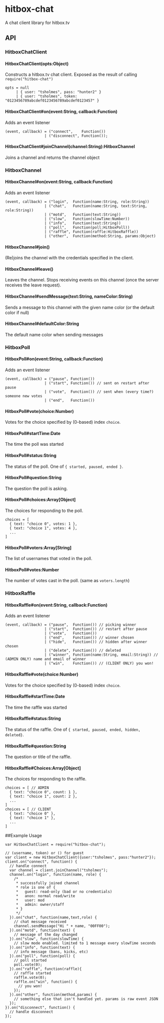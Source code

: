 # hitbox-chat

A chat client library for hitbox.tv

## API

### HitboxChatClient

#### HitboxChatClient(opts:Object)
Constructs a hitbox.tv chat client. Exposed as the result of calling `require("hitbox-chat")`
```
opts = null
     | { user: "tsholmes", pass: "hunter2" }
     | { user: "tsholmes", token: "0123456789abcdef0123456789abcdef0123457" }
```

#### HitboxChatClient#on(event:String, callback:Function)
Adds an event listener
```
(event, callback) = ("connect",    Function())
                  | ("disconnect", Function());
```

#### HitboxChatClient#joinChannel(channel:String):HitboxChannel
Joins a channel and returns the channel object

### HitboxChannel

#### HitboxChannel#on(event:String, callback:Function)
Adds an event listener
```
(event, callback) = ("login",  Function(name:String, role:String))
                  | ("chat",   Function(name:String, text:String, role:String))
                  | ("motd",   Function(text:String))
                  | ("slow",   Function(slowTime:Number))
                  | ("info",   Function(text:String))
                  | ("poll",   Function(poll:HitboxPoll))
                  | ("raffle", Function(raffle:HitboxRaffle))
                  | ("other",  Function(method:String, params:Object)
```

#### HitboxChannel#join()
(Re)joins the channel with the credentials specified in the client.

#### HitboxChannel#leave()
Leaves the channel. Stops receiving events on this channel (once the server receives the leave request).

#### HitboxChannel#sendMessage(text:String, nameColor:String)
Sends a message to this channel with the given name color (or the default color if null)

#### HitboxChannel#defaultColor:String
The default name color when sending messages

### HitboxPoll

#### HitboxPoll#on(event:String, callback:Function)
Adds an event listener
```
(event, callback) = ("pause", Function())
                  | ("start", Function()) // sent on restart after pause
                  | ("vote",  Function()) // sent when (every time?) someone new votes
                  | ("end",   Function())
```

#### HitboxPoll#vote(choice:Number)
Votes for the choice specified by (0-based) index `choice`.

#### HitboxPoll#startTime:Date
The time the poll was started

#### HitboxPoll#status:String
The status of the poll. One of `{ started, paused, ended }`.

#### HitboxPoll#question:String
The question the poll is asking.

#### HitboxPoll#choices:Array[Object]
The choices for responding to the poll.
```
choices = [
  { text: "choice 0", votes: 1 },
  { text: "choice 1", votes: 4 },
  ...
]
```

#### HitboxPoll#voters:Array[String]
The list of usernames that voted in the poll.

#### HitboxPoll#votes:Number
The number of votes cast in the poll. (same as `voters.length`)

### HitboxRaffle

#### HitboxRaffle#on(event:String, callback:Function)
Adds an event listener
```
(event, callback) = ("pause",  Function()) // picking winner
                  | ("start",  Function()) // restart after pause
                  | ("vote",   Function())
                  | ("end",    Function()) // winner chosen
                  | ("hide",   Function()) // hidden after winner chosen
                  | ("delete", Function()) // deleted
                  | ("winner", Function(name:String, email:String)) // (ADMIN ONLY) name and email of winner
                  | ("win",    Function()) // (CLIENT ONLY) you won!
```

#### HitboxRaffle#vote(choice:Number)
Votes for the choice specified by (0-based) index `choice`.

#### HitboxRaffle#startTime:Date
The time the raffle was started

#### HitboxRaffle#status:String
The status of the raffle. One of `{ started, paused, ended, hidden, deleted}`.

#### HitboxRaffle#question:String
The question or title of the raffle.

#### HitboxRaffle#Choices:Array[Object]
The choices for responding to the raffle.
```
choices = [ // ADMIN
  { text: "choice 0", count: 1 },
  { text: "choice 1", count: 2 },
  ...
]
choices = [ // CLIENT
  { text: "choice 0" },
  { text: "choice 1" },
  ...
]
```

##Example Usage

```
var HitboxChatClient = require("hitbox-chat");

// (username, token) or () for guest
var client = new HitboxChatClient({user:"tsholmes", pass:"hunter2"});
client.on("connect", function() {
  // handle connect
  var channel = client.joinChannel("tsholmes");
  channel.on("login", function(name, role) {
    /*
     * successfully joined channel
     * role is one of {
     *   guest: read-only (bad or no credentials)
     *   anon: normal read/write
     *   user: mod
     *   admin: owner/staff
     * }
     */
  }).on("chat", function(name,text,role) {
    // chat message received
    channel.sendMessage("Hi " + name, "00FF00");
  }).on("motd", function(text) {
    // message of the day changed
  }).on("slow", function(slowTime) {
    // slow mode enabled. limited to 1 message every slowTime seconds
  }).on("info", function(text) {
    // info message (bans, kicks, etc)
  }).on("poll", function(poll) {
    // poll started
    poll.vote(0);
  }).on("raffle", function(raffle){
    // raffle started
    raffle.vote(0);
    raffle.on("win", function() {
      // you won!
    });
  }).on("other", function(method,params) {
    // something else that isn't handled yet. params is raw event JSON
  });
}).on("disconnect", function() {
  // handle disconnect
});
```
